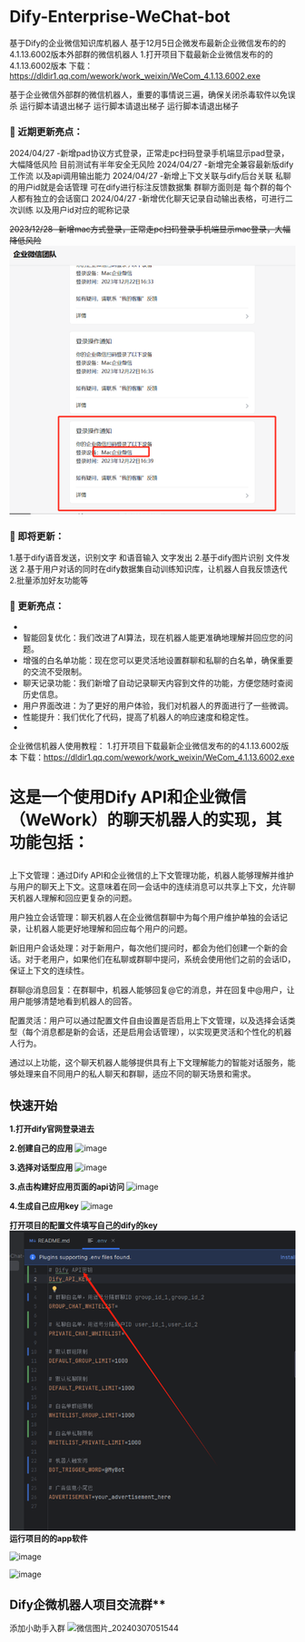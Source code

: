 # Dify-Enterprise-WeChat-bot
基于Dify的企业微信知识库机器人
基于12月5日企微发布最新企业微信发布的的4.1.13.6002版本外部群的微信机器人
1.打开项目下载最新企业微信发布的的4.1.13.6002版本 下载：https://dldir1.qq.com/wework/work_weixin/WeCom_4.1.13.6002.exe

基于企业微信外部群的微信机器人，重要的事情说三遍，确保关闭杀毒软件以免误杀 运行脚本请退出梯子 运行脚本请退出梯子 运行脚本请退出梯子 

### 🌟 近期更新亮点：
2024/04/27 -新增pad协议方式登录，正常走pc扫码登录手机端显示pad登录，大幅降低风险 目前测试有半年安全无风险
2024/04/27 -新增完全兼容最新版dify工作流 以及api调用输出能力
2024/04/27 -新增上下文关联与dify后台关联 私聊的用户id就是会话管理 可在dify进行标注反馈数据集 群聊方面则是 每个群的每个人都有独立的会话窗口 
2024/04/27 -新增优化聊天记录自动输出表格，可进行二次训练 以及用户id对应的昵称记录

~~2023/12/28 -新增mac方式登录，正常走pc扫码登录手机端显示mac登录，大幅降低风险~~
![img.png](img.png)
### 🌟 即将更新：
1.基于dify语音发送，识别文字 和语音输入 文字发出
2.基于dify图片识别 文件发送
2.基于用户对话的同时在dify数据集自动训练知识库，让机器人自我反馈迭代
2.批量添加好友功能等

### 🌟 更新亮点：
*
* 智能回复优化：我们改进了AI算法，现在机器人能更准确地理解并回应您的问题。
* 增强的白名单功能：现在您可以更灵活地设置群聊和私聊的白名单，确保重要的交流不受限制。
* 聊天记录功能：我们新增了自动记录聊天内容到文件的功能，方便您随时查阅历史信息。
* 用户界面改进：为了更好的用户体验，我们对机器人的界面进行了一些微调。
* 性能提升：我们优化了代码，提高了机器人的响应速度和稳定性。
* 
企业微信机器人使用教程：
1.打开项目下载最新企业微信发布的的4.1.13.6002版本 下载：https://dldir1.qq.com/wework/work_weixin/WeCom_4.1.13.6002.exe
#  这是一个使用Dify API和企业微信（WeWork）的聊天机器人的实现，其功能包括：
##
上下文管理：通过Dify API和企业微信的上下文管理功能，机器人能够理解并维护与用户的聊天上下文。这意味着在同一会话中的连续消息可以共享上下文，允许聊天机器人理解和回应更复杂的问题。

用户独立会话管理：聊天机器人在企业微信群聊中为每个用户维护单独的会话记录，让机器人能更好地理解和回应每个用户的问题。

新旧用户会话处理：对于新用户，每次他们提问时，都会为他们创建一个新的会话。对于老用户，如果他们在私聊或群聊中提问，系统会使用他们之前的会话ID，保证上下文的连续性。

群聊@消息回复：在群聊中，机器人能够回复@它的消息，并在回复中@用户，让用户能够清楚地看到机器人的回答。

配置灵活：用户可以通过配置文件自由设置是否启用上下文管理，以及选择会话类型（每个消息都是新的会话，还是启用会话管理），以实现更灵活和个性化的机器人行为。

通过以上功能，这个聊天机器人能够提供具有上下文理解能力的智能对话服务，能够处理来自不同用户的私人聊天和群聊，适应不同的聊天场景和需求。

## 快速开始

**1.打开dify官网登录进去**

**2.创建自己的应用**
![image](https://github.com/luolin-ai/Dify-Enterprise-WeChat-bot/assets/135555634/79509f35-2c98-4742-8860-006d286cb694)

**3.选择对话型应用**
![image](https://github.com/luolin-ai/Dify-Enterprise-WeChat-bot/assets/135555634/f871a335-012b-4d43-af4f-1851c3ad2534)

**3.点击构建好应用页面的api访问**
![image](https://github.com/luolin-ai/Dify-Enterprise-WeChat-bot/assets/135555634/58b5010d-996d-430a-abe8-41066814c7b4)

**4.生成自己应用key**
![image](https://github.com/luolin-ai/Dify-Enterprise-WeChat-bot/assets/135555634/2961ed63-bc6c-4a71-ab8e-88be9d424c27)

**打开项目的配置文件填写自己的dify的key**
![img_1.png](img_1.png)
**运行项目的的app软件**

![image](https://github.com/luolin-ai/Dify-Enterprise-WeChat-bot/assets/135555634/3c511fa1-79c3-4ad8-b297-f7ed35a05d6d)


![image](https://github.com/luolin-ai/Dify-Enterprise-WeChat-bot/assets/135555634/fecd6610-3462-4137-b420-ba98cbb9058f)

## Dify企微机器人项目交流群**

添加小助手入群
![微信图片_20240307051544](https://github.com/luolin-ai/Dify-Enterprise-WeChat-bot/assets/135555634/279afe8d-c602-4dcb-b16c-f0d7fdc4b23d)

